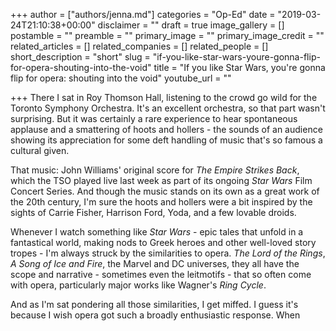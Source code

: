 +++
author = ["authors/jenna.md"]
categories = "Op-Ed"
date = "2019-03-24T21:10:38+00:00"
disclaimer = ""
draft = true
image_gallery = []
postamble = ""
preamble = ""
primary_image = ""
primary_image_credit = ""
related_articles = []
related_companies = []
related_people = []
short_description = "short"
slug = "if-you-like-star-wars-youre-gonna-flip-for-opera-shouting-into-the-void"
title = "If you like Star Wars, you're gonna flip for opera: shouting into the void"
youtube_url = ""

+++
There I sat in Roy Thomson Hall, listening to the crowd go wild for the Toronto Symphony Orchestra. It's an excellent orchestra, so that part wasn't surprising. But it was certainly a rare experience to hear spontaneous applause and a smattering of hoots and hollers - the sounds of an audience showing its appreciation for some deft handling of music that's so famous a cultural given.

That music: John Williams' original score for _The Empire Strikes Back_, which the TSO played live last week as part of its ongoing _Star Wars_ Film Concert Series. And though the music stands on its own as a great work of the 20th century, I'm sure the hoots and hollers were a bit inspired by the sights of Carrie Fisher, Harrison Ford, Yoda, and a few lovable droids.

Whenever I watch something like _Star Wars_ - epic tales that unfold in a fantastical world, making nods to Greek heroes and other well-loved story tropes - I'm always struck by the similarities to opera. _The Lord of the Rings_, _A Song of Ice and Fire_, the Marvel and DC universes, they all have the scope and narrative - sometimes even the leitmotifs - that so often come with opera, particularly major works like Wagner's _Ring Cycle_.

And as I'm sat pondering all those similarities, I get miffed. I guess it's because I wish opera got such a broadly enthusiastic response. When 